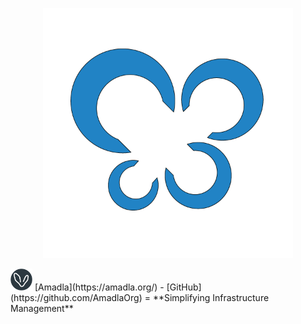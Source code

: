 <p align="center">
<img src="./assets/SiteNetSoft-Logo.png" alt="SiteNetSoft logo" width="400">
</p>

<p>
<img alt="Amadla logo" src="./assets/amadla-logo.png" width="35"> [Amadla](https://amadla.org/) - [GitHub](https://github.com/AmadlaOrg) = **Simplifying Infrastructure Management**
</p>
<!-- [Yaloub](https://yaloub.com/) - [GitHub](https://github.com/Yaloub) = An online file manager and PSB (Personal Service Bus) and PRP (Personal Resource Planning).
- [XTamia](https://xtamia.com/) - [GitHub](https://github.com/XTamia)
- [BTH](https://bth.bio/) - [GitHub](https://github.com/bthbio)-->
